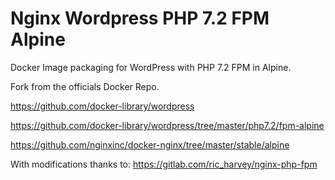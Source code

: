 # Nginx Wordpress PHP 7.2 FPM Alpine
Docker Image packaging for WordPress with PHP 7.2 FPM in Alpine.

Fork from the officials Docker Repo. 

https://github.com/docker-library/wordpress

https://github.com/docker-library/wordpress/tree/master/php7.2/fpm-alpine

https://github.com/nginxinc/docker-nginx/tree/master/stable/alpine

With modifications thanks to: https://gitlab.com/ric_harvey/nginx-php-fpm
